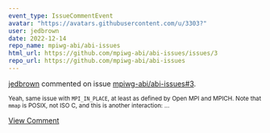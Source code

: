 ```yaml
---
event_type: IssueCommentEvent
avatar: "https://avatars.githubusercontent.com/u/3303?"
user: jedbrown
date: 2022-12-14
repo_name: mpiwg-abi/abi-issues
html_url: https://github.com/mpiwg-abi/abi-issues/issues/3
repo_url: https://github.com/mpiwg-abi/abi-issues
---
```


<a href='https://github.com/jedbrown' target='_blank'>jedbrown</a> commented on issue <a href='https://github.com/mpiwg-abi/abi-issues/issues/3' target='_blank'>mpiwg-abi/abi-issues#3</a>.

<small>Yeah, same issue with `MPI_IN_PLACE`, at least as defined by Open MPI and MPICH. Note that `mmap` is POSIX, not ISO C, and this is another interaction:...</small>

<a href='https://github.com/mpiwg-abi/abi-issues/issues/3' target='_blank'>View Comment</a>
